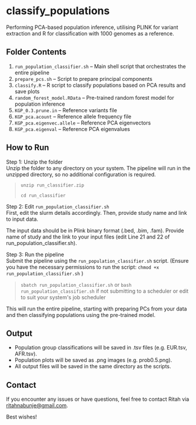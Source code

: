 # classify_populations
Performing PCA-based population inference, utilising PLINK for variant extraction and R for classification with 1000 genomes as a reference.

## Folder Contents
1. ``run_population_classifier.sh`` – Main shell script that orchestrates the entire pipeline
2. ``prepare_pcs.sh`` – Script to prepare principal components
3. ``classify.R`` – R script to classify populations based on PCA results and save plots
4. ``random_forest_model.RData`` – Pre-trained random forest model for population inference
5. ``KGP_0.3.prune.in`` – Reference variants file
6. ``KGP_pca.acount`` – Reference allele frequency file
7. ``KGP_pca.eigenvec.allele`` – Reference PCA eigenvectors
8. ``KGP_pca.eigenval`` – Reference PCA eigenvalues

## How to Run
Step 1: Unzip the folder  
Unzip the folder to any directory on your system. The pipeline will run in the unzipped directory, so no additional configuration is required.  
> ``unzip run_classifier.zip``
> 
> ``cd run_classifier``

Step 2: Edit ``run_population_classifier.sh``  
First, edit the slurm details accordingly. Then, provide study name and link to input data.  

The input data should be in Plink binary format (.bed, .bim, .fam). Provide name of study and the link to your input files (edit Line 21 and 22 of run_population_classifier.sh).  

Step 3: Run the pipeline  
Submit the pipeline using the ``run_population_classifier.sh`` script. (Ensure you have the necessary permissions to run the script: ``chmod +x run_population_classifier.sh`` )  
> ``sbatch run_population_classifier.sh``
or
> ``bash run_population_classifier.sh`` if not submitting to a scheduler
or edit to suit your system's job scheduler
 
This will run the entire pipeline, starting with preparing PCs from your data and then classifying populations using the pre-trained model.

## Output
- Population group classifications will be saved in .tsv files (e.g. EUR.tsv, AFR.tsv).
- Population plots will be saved as .png images (e.g. prob0.5.png).
- All output files will be saved in the same directory as the scripts.

## Contact
If you encounter any issues or have questions, feel free to contact Ritah via ritahnabunje@gmail.com. 

Best wishes!
